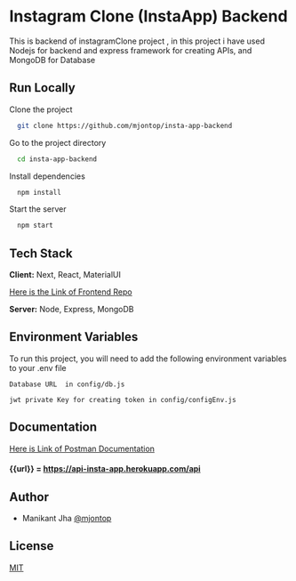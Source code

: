 

# Instagram Clone (InstaApp) Backend

This is backend of instagramClone project , in this project i have used
Nodejs for backend and express framework for creating APIs, and MongoDB for Database


## Run Locally

Clone the project

```bash
  git clone https://github.com/mjontop/insta-app-backend
```

Go to the project directory

```bash
  cd insta-app-backend
```

Install dependencies

```bash
  npm install
```

Start the server

```bash
  npm start
```
## Tech Stack

**Client:** Next, React, MaterialUI

[Here is the Link of Frontend Repo](https://github.com/mjontop/insta-app)

**Server:** Node, Express, MongoDB

  
## Environment Variables

To run this project, you will need to add the following environment variables to your .env file

`Database URL  in config/db.js `

`jwt private Key for creating token in config/configEnv.js`


## Documentation

[Here is Link of Postman Documentation](https://documenter.getpostman.com/view/18293663/UVC9g58S)

#### {{url}} = https://api-insta-app.herokuapp.com/api


## Author

- Manikant Jha [@mjontop](https://github.com/mjontop)

  
## License

[MIT](https://choosealicense.com/licenses/mit/)
